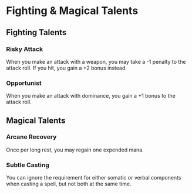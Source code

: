 # Fighting & Magical Talents

## Fighting Talents

### Risky Attack

When you make an attack with a weapon, you may take a -1 penalty to the attack roll. If you hit, you gain a +2 bonus instead.

### Opportunist

When you make an attack with dominance, you gain a +1 bonus to the attack roll.

## Magical Talents

### Arcane Recovery

Once per long rest, you may regain one expended mana.

### Subtle Casting

You can ignore the requirement for either somatic or verbal components when casting a spell, but not both at the same time.

